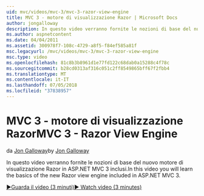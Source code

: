 ```yaml
---
uid: mvc/videos/mvc-3/mvc-3-razor-view-engine
title: MVC 3 - motore di visualizzazione Razor | Microsoft Docs
author: jongalloway
description: In questo video verranno fornite le nozioni di base del nuovo motore di visualizzazione Razor in ASP.NET MVC 3 inclusi.
ms.author: aspnetcontent
ms.date: 04/04/2011
ms.assetid: 300978f7-108c-4729-a8f5-f84ef585a81f
msc.legacyurl: /mvc/videos/mvc-3/mvc-3-razor-view-engine
msc.type: video
ms.openlocfilehash: 81c8b3b8961d1e77fd122c68dab0a15288c4f78c
ms.sourcegitcommit: b28cd0313af316c051c2ff8549865bff67f2fbb4
ms.translationtype: MT
ms.contentlocale: it-IT
ms.lasthandoff: 07/05/2018
ms.locfileid: "37838957"
---
```

<a name="mvc-3---razor-view-engine"></a><span data-ttu-id="cb1a6-103">MVC 3 - motore di visualizzazione Razor</span><span class="sxs-lookup"><span data-stu-id="cb1a6-103">MVC 3 - Razor View Engine</span></span>
====================
<span data-ttu-id="cb1a6-104">da [Jon Galloway](https://github.com/jongalloway)</span><span class="sxs-lookup"><span data-stu-id="cb1a6-104">by [Jon Galloway](https://github.com/jongalloway)</span></span>

<span data-ttu-id="cb1a6-105">In questo video verranno fornite le nozioni di base del nuovo motore di visualizzazione Razor in ASP.NET MVC 3 inclusi.</span><span class="sxs-lookup"><span data-stu-id="cb1a6-105">In this video you will learn the basics of the new Razor view engine included in ASP.NET MVC 3.</span></span>

[<span data-ttu-id="cb1a6-106">&#9654;Guarda il video (3 minuti)</span><span class="sxs-lookup"><span data-stu-id="cb1a6-106">&#9654; Watch video (3 minutes)</span></span>](https://channel9.msdn.com/Blogs/ASP-NET-Site-Videos/mvc-3-razor-view-engine)
